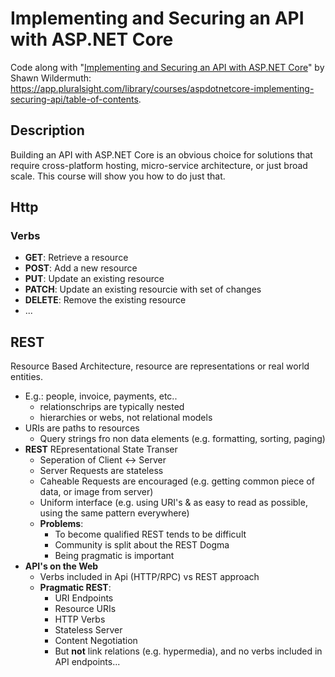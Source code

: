 # Implementing and Securing an API with ASP.NET Core
Code along with "[Implementing and Securing an API with ASP.NET Core](https://app.pluralsight.com/library/courses/aspdotnetcore-implementing-securing-api/table-of-contents)" by Shawn Wildermuth: https://app.pluralsight.com/library/courses/aspdotnetcore-implementing-securing-api/table-of-contents.

## Description
Building an API with ASP.NET Core is an obvious choice for solutions that require cross-platform hosting, micro-service architecture, or just broad scale. This course will show you how to do just that.

## Http
### Verbs
- **GET**: Retrieve a resource
- **POST**: Add a new resource
- **PUT**: Update an existing resource
- **PATCH**: Update an existing resourcie with set of changes
- **DELETE**: Remove the existing resource
- ...

## REST
Resource Based Architecture, resource are representations or real world entities.
- E.g.: people, invoice, payments, etc..
  - relationschrips are typically nested
  - hierarchies or webs, not relational models
- URIs are paths to resources
  - Query strings fro non data elements (e.g. formatting, sorting, paging)
- **REST** REpresentational State Transer
  - Seperation of Client <-> Server
  - Server Requests are stateless
  - Caheable Requests are encouraged (e.g. getting common piece of data, or image from server)
  - Uniform interface (e.g. using URI's & as easy to read as possible, using the same pattern everywhere)
  - **Problems**:
    - To become qualified REST tends to be difficult
    - Community is split about the REST Dogma
    - Being pragmatic is important
- **API's on the Web**
  - Verbs included in Api (HTTP/RPC) vs REST approach
  - **Pragmatic REST**:
    - URI Endpoints
    - Resource URIs
    - HTTP Verbs
    - Stateless Server
    - Content Negotiation
    - But **not** link relations (e.g. hypermedia), and no verbs included in API endpoints...
